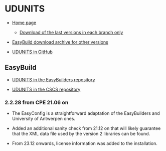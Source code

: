 # UDUNITS

  * [Home page](https://www.unidata.ucar.edu/software/udunits/)

      * [Download of the last versions in each branch only](https://artifacts.unidata.ucar.edu/service/rest/repository/browse/downloads-udunits/)

  * [EasyBuild download archive for other versions](https://sources.easybuild.io/u/UDUNITS/)

  * [UDUNITS in GitHub](https://github.com/Unidata/UDUNITS-2)


## EasyBuild

  * [UDUNITS in the EasyBuilders repository](https://github.com/easybuilders/easybuild-easyconfigs/tree/develop/easybuild/easyconfigs/u/UDUNITS)

  * [UDUNITS in the CSCS repository](https://github.com/eth-cscs/production/tree/master/easybuild/easyconfigs/u/UDUNITS)


### 2.2.28 from CPE 21.06 on

  * The EasyConfig is a straightforward adaptation of the EasyBuilders and University
    of Antwerpen ones.

  * Added an additional sanity check from 21.12 on that will likely guarantee that the
    XML data file used by the version 2 libraries can be found.

  * From 23.12 onwards, license information was added to the installation.
